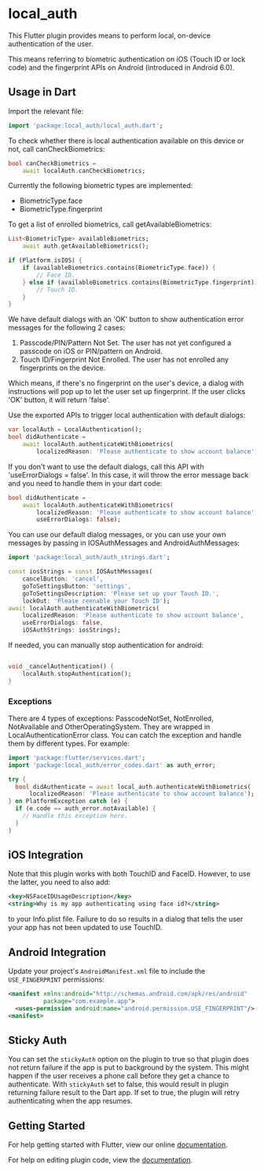 # local_auth

This Flutter plugin provides means to perform local, on-device authentication of
the user.

This means referring to biometric authentication on iOS (Touch ID or lock code)
and the fingerprint APIs on Android (introduced in Android 6.0).

## Usage in Dart

Import the relevant file:

```dart
import 'package:local_auth/local_auth.dart';
```

To check whether there is local authentication available on this device or not, call canCheckBiometrics:

```dart
bool canCheckBiometrics =
    await localAuth.canCheckBiometrics;
```

Currently the following biometric types are implemented:

* BiometricType.face
* BiometricType.fingerprint

To get a list of enrolled biometrics, call getAvailableBiometrics:

```dart
List<BiometricType> availableBiometrics;
    await auth.getAvailableBiometrics();

if (Platform.isIOS) {
    if (availableBiometrics.contains(BiometricType.face)) {
        // Face ID.
    } else if (availableBiometrics.contains(BiometricType.fingerprint)) {
        // Touch ID.
    }
}
```

We have default dialogs with an 'OK' button to show authentication error
messages for the following 2 cases:

1.  Passcode/PIN/Pattern Not Set. The user has not yet configured a passcode on
    iOS or PIN/pattern on Android.
2.  Touch ID/Fingerprint Not Enrolled. The user has not enrolled any
    fingerprints on the device.

Which means, if there's no fingerprint on the user's device, a dialog with
instructions will pop up to let the user set up fingerprint. If the user clicks
'OK' button, it will return 'false'.

Use the exported APIs to trigger local authentication with default dialogs:

```dart
var localAuth = LocalAuthentication();
bool didAuthenticate =
    await localAuth.authenticateWithBiometrics(
        localizedReason: 'Please authenticate to show account balance');
```

If you don't want to use the default dialogs, call this API with
'useErrorDialogs = false'. In this case, it will throw the error message back
and you need to handle them in your dart code:

```dart
bool didAuthenticate =
    await localAuth.authenticateWithBiometrics(
        localizedReason: 'Please authenticate to show account balance',
        useErrorDialogs: false);
```

You can use our default dialog messages, or you can use your own messages by
passing in IOSAuthMessages and AndroidAuthMessages:

```dart
import 'package:local_auth/auth_strings.dart';

const iosStrings = const IOSAuthMessages(
    cancelButton: 'cancel',
    goToSettingsButton: 'settings',
    goToSettingsDescription: 'Please set up your Touch ID.',
    lockOut: 'Please reenable your Touch ID');
await localAuth.authenticateWithBiometrics(
    localizedReason: 'Please authenticate to show account balance',
    useErrorDialogs: false,
    iOSAuthStrings: iosStrings);

```

If needed, you can manually stop authentication for android:

```dart

void _cancelAuthentication() {
    localAuth.stopAuthentication();
}

```

### Exceptions

There are 4 types of exceptions: PasscodeNotSet, NotEnrolled, NotAvailable and
OtherOperatingSystem. They are wrapped in LocalAuthenticationError class. You can
catch the exception and handle them by different types. For example:

```dart
import 'package:flutter/services.dart';
import 'package:local_auth/error_codes.dart' as auth_error;

try {
  bool didAuthenticate = await local_auth.authenticateWithBiometrics(
      localizedReason: 'Please authenticate to show account balance');
} on PlatformException catch (e) {
  if (e.code == auth_error.notAvailable) {
    // Handle this exception here.
  }
}
```

## iOS Integration

Note that this plugin works with both TouchID and FaceID. However, to use the latter,
you need to also add:

```xml
<key>NSFaceIDUsageDescription</key>
<string>Why is my app authenticating using face id?</string>
```

to your Info.plist file. Failure to do so results in a dialog that tells the user your
app has not been updated to use TouchID.


## Android Integration

Update your project's `AndroidManifest.xml` file to include the
`USE_FINGERPRINT` permissions:

```xml
<manifest xmlns:android="http://schemas.android.com/apk/res/android"
          package="com.example.app">
  <uses-permission android:name="android.permission.USE_FINGERPRINT"/>
<manifest>
```

## Sticky Auth

You can set the `stickyAuth` option on the plugin to true so that plugin does not
return failure if the app is put to background by the system. This might happen
if the user receives a phone call before they get a chance to authenticate. With
`stickyAuth` set to false, this would result in plugin returning failure result
to the Dart app. If set to true, the plugin will retry authenticating when the
app resumes.

## Getting Started

For help getting started with Flutter, view our online
[documentation](http://flutter.io/).

For help on editing plugin code, view the [documentation](https://flutter.io/platform-plugins/#edit-code).
